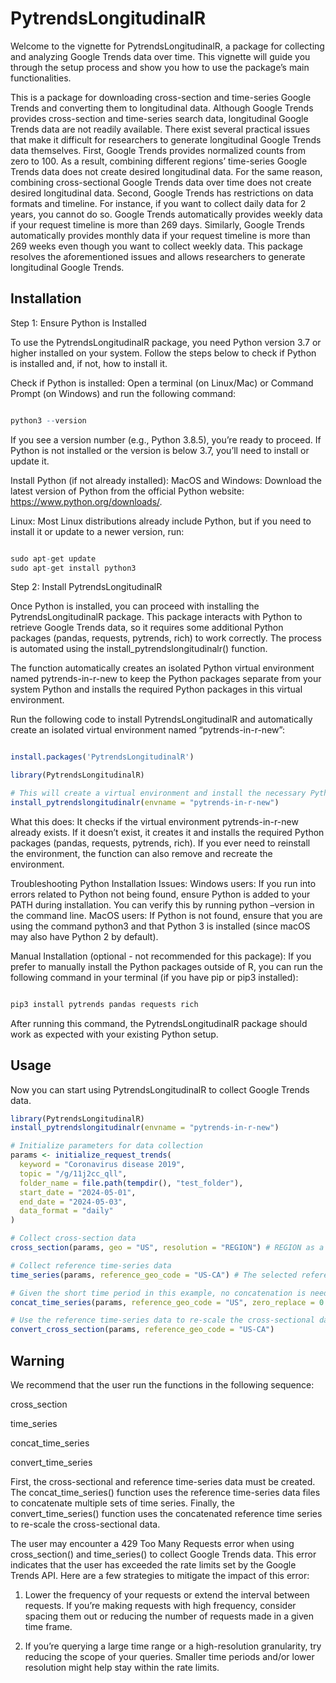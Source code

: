
<!-- README.md is generated from README.Rmd. Please edit that file -->

# PytrendsLongitudinalR

<!-- badges: start -->
<!-- badges: end -->

Welcome to the vignette for PytrendsLongitudinalR, a package for
collecting and analyzing Google Trends data over time. This vignette
will guide you through the setup process and show you how to use the
package’s main functionalities.

This is a package for downloading cross-section and time-series Google
Trends and converting them to longitudinal data. Although Google Trends
provides cross-section and time-series search data, longitudinal Google
Trends data are not readily available. There exist several practical
issues that make it difficult for researchers to generate longitudinal
Google Trends data themselves. First, Google Trends provides normalized
counts from zero to 100. As a result, combining different regions’
time-series Google Trends data does not create desired longitudinal
data. For the same reason, combining cross-sectional Google Trends data
over time does not create desired longitudinal data. Second, Google
Trends has restrictions on data formats and timeline. For instance, if
you want to collect daily data for 2 years, you cannot do so. Google
Trends automatically provides weekly data if your request timeline is
more than 269 days. Similarly, Google Trends automatically provides
monthly data if your request timeline is more than 269 weeks even though
you want to collect weekly data. This package resolves the
aforementioned issues and allows researchers to generate longitudinal
Google Trends.

## Installation

Step 1: Ensure Python is Installed

To use the PytrendsLongitudinalR package, you need Python version 3.7 or
higher installed on your system. Follow the steps below to check if
Python is installed and, if not, how to install it.

Check if Python is installed: Open a terminal (on Linux/Mac) or Command
Prompt (on Windows) and run the following command:

``` r

python3 --version
```

If you see a version number (e.g., Python 3.8.5), you’re ready to
proceed. If Python is not installed or the version is below 3.7, you’ll
need to install or update it.

Install Python (if not already installed): MacOS and Windows: Download
the latest version of Python from the official Python website:
<https://www.python.org/downloads/>.

Linux: Most Linux distributions already include Python, but if you need
to install it or update to a newer version, run:

``` r

sudo apt-get update
sudo apt-get install python3
```

Step 2: Install PytrendsLongitudinalR

Once Python is installed, you can proceed with installing the
PytrendsLongitudinalR package. This package interacts with Python to
retrieve Google Trends data, so it requires some additional Python
packages (pandas, requests, pytrends, rich) to work correctly. The
process is automated using the install_pytrendslongitudinalr() function.

The function automatically creates an isolated Python virtual
environment named pytrends-in-r-new to keep the Python packages separate
from your system Python and installs the required Python packages in
this virtual environment.

Run the following code to install PytrendsLongitudinalR and
automatically create an isolated virtual environment named
“pytrends-in-r-new”:

``` r

install.packages('PytrendsLongitudinalR')

library(PytrendsLongitudinalR)

# This will create a virtual environment and install the necessary Python packages in the virtual environment
install_pytrendslongitudinalr(envname = "pytrends-in-r-new")
```

What this does: It checks if the virtual environment pytrends-in-r-new
already exists. If it doesn’t exist, it creates it and installs the
required Python packages (pandas, requests, pytrends, rich). If you ever
need to reinstall the environment, the function can also remove and
recreate the environment.

Troubleshooting Python Installation Issues: Windows users: If you run
into errors related to Python not being found, ensure Python is added to
your PATH during installation. You can verify this by running python
–version in the command line. MacOS users: If Python is not found,
ensure that you are using the command python3 and that Python 3 is
installed (since macOS may also have Python 2 by default).

Manual Installation (optional - not recommended for this package): If
you prefer to manually install the Python packages outside of R, you can
run the following command in your terminal (if you have pip or pip3
installed):

``` r

pip3 install pytrends pandas requests rich
```

After running this command, the PytrendsLongitudinalR package should
work as expected with your existing Python setup.

## Usage

Now you can start using PytrendsLongitudinalR to collect Google Trends
data.

``` r
library(PytrendsLongitudinalR)
install_pytrendslongitudinalr(envname = "pytrends-in-r-new")

# Initialize parameters for data collection
params <- initialize_request_trends(
  keyword = "Coronavirus disease 2019",
  topic = "/g/11j2cc_qll",
  folder_name = file.path(tempdir(), "test_folder"),
  start_date = "2024-05-01",
  end_date = "2024-05-03",
  data_format = "daily"
)

# Collect cross-section data
cross_section(params, geo = "US", resolution = "REGION") # REGION as a resolution is a sub-region of US in this example, and it indicates US states.

# Collect reference time-series data
time_series(params, reference_geo_code = "US-CA") # The selected reference is California and its Google Trends Geo is 'US-CA'.

# Given the short time period in this example, no concatenation is needed.
concat_time_series(params, reference_geo_code = "US", zero_replace = 0.1) # Error occurs because given period is less than 269 days, concatenation is unnecessary. You can move to convert_cross_section() without any problems.

# Use the reference time-series data to re-scale the cross-sectional data. 
convert_cross_section(params, reference_geo_code = "US-CA")
```

## Warning

We recommend that the user run the functions in the following sequence:

cross_section

time_series

concat_time_series

convert_time_series

First, the cross-sectional and reference time-series data must be
created. The concat_time_series() function uses the reference
time-series data files to concatenate multiple sets of time series.
Finally, the convert_time_series() function uses the concatenated
reference time series to re-scale the cross-sectional data.

The user may encounter a 429 Too Many Requests error when using
cross_section() and time_series() to collect Google Trends data. This
error indicates that the user has exceeded the rate limits set by the
Google Trends API. Here are a few strategies to mitigate the impact of
this error:

1)  Lower the frequency of your requests or extend the interval between
    requests. If you’re making requests with high frequency, consider
    spacing them out or reducing the number of requests made in a given
    time frame.

2)  If you’re querying a large time range or a high-resolution
    granularity, try reducing the scope of your queries. Smaller time
    periods and/or lower resolution might help stay within the rate
    limits.

